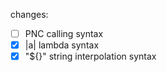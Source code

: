 changes:

- [ ] PNC calling syntax
- [x] |a| lambda syntax
- [x] "${}" string interpolation syntax  
